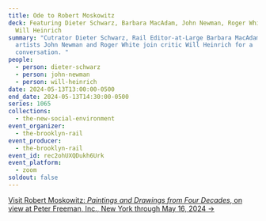 ```yaml
---
title: Ode to Robert Moskowitz
deck: Featuring Dieter Schwarz, Barbara MacAdam, John Newman, Roger White, and
  Will Heinrich
summary: "Cutrator Dieter Schwarz, Rail Editor-at-Large Barbara MacAdam, and
  artists John Newman and Roger White join critic Will Heinrich for a
  conversation. "
people:
  - person: dieter-schwarz
  - person: john-newman
  - person: will-heinrich
date: 2024-05-13T13:00:00-0500
end_date: 2024-05-13T14:30:00-0500
series: 1065
collections:
  - the-new-social-environment
event_organizer:
  - the-brooklyn-rail
event_producer:
  - the-brooklyn-rail
event_id: rec2ohUXQDukh6Urk
event_platform:
  - zoom
soldout: false
---
```

[V﻿isit Robert Moskowitz: *Paintings and Drawings from Four Decades*, on view at Peter Freeman, Inc., New York through May 16, 2024 →](https://www.peterfreemaninc.com/exhibitions/robert-moskowitz)